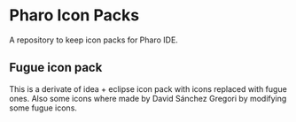 # Pharo Icon Packs
A repository to keep icon packs for Pharo IDE.

## Fugue icon pack

This is a derivate of idea + eclipse icon pack with icons replaced with fugue ones.
Also some icons where made by David Sánchez Gregori by modifying some fugue icons.